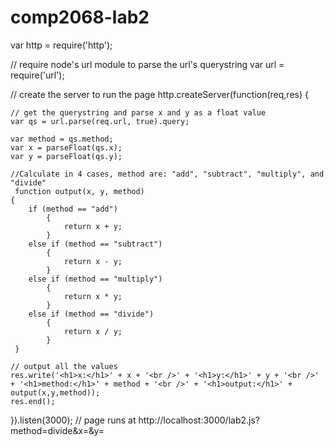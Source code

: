 # comp2068-lab2
var http = require('http');

// require node's url module to parse the url's querystring
var url = require('url');

// create the server to run the page
http.createServer(function(req,res)
{

    // get the querystring and parse x and y as a float value
    var qs = url.parse(req.url, true).query;

    var method = qs.method;
    var x = parseFloat(qs.x);
    var y = parseFloat(qs.y);

    //Calculate in 4 cases, method are: "add", "subtract", "multiply", and "divide"
     function output(x, y, method)
    {
        if (method == "add")
            {
                return x + y;
            }
        else if (method == "subtract")
            {
                return x - y;
            }
        else if (method == "multiply")
            {
                return x * y;
            }
        else if (method == "divide")
            {
                return x / y;
            }     
     }

    // output all the values
    res.write('<h1>x:</h1>' + x + '<br />' + '<h1>y:</h1>' + y + '<br />' + '<h1>method:</h1>' + method + '<br />' + '<h1>output:</h1>' + output(x,y,method));
    res.end();


}).listen(3000);
// page runs at http://localhost:3000/lab2.js?method=divide&x=&y=
